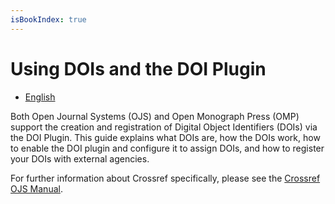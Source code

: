 ```yaml
---
isBookIndex: true
---
```

# Using DOIs and the DOI Plugin

- [English](en/)

Both Open Journal Systems (OJS) and Open Monograph Press (OMP) support the creation and registration of Digital Object Identifiers (DOIs) via the DOI Plugin. This guide explains what DOIs are, how the DOIs work, how to enable the DOI plugin and configure it to assign DOIs, and how to register your DOIs with external agencies.  

For further information about Crossref specifically, please see the [Crossref OJS Manual](/crossref-ojs-manual/).
